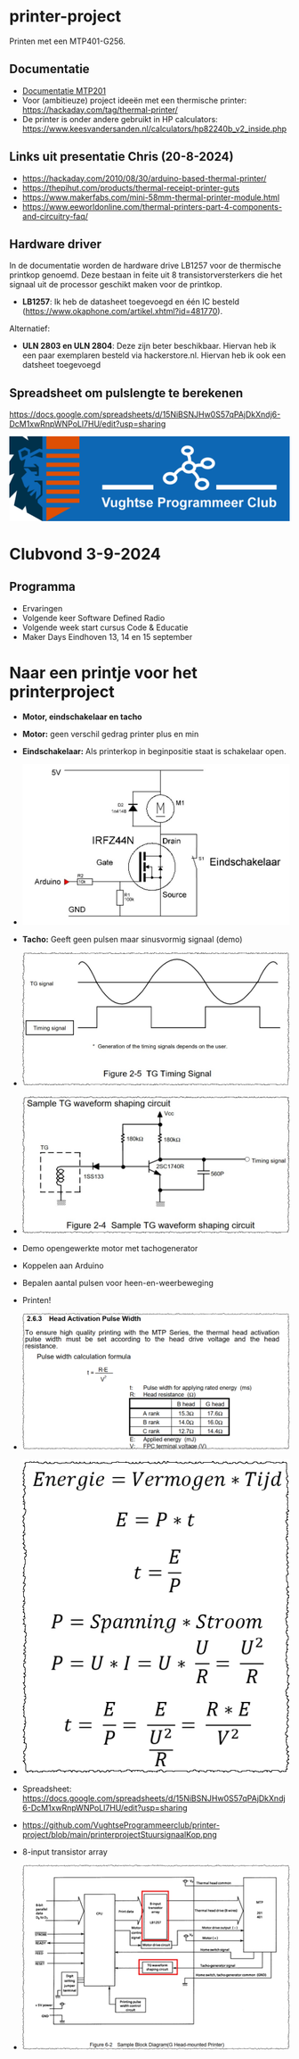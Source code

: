 # printer-project
Printen met een MTP401-G256.

## Documentatie
* [Documentatie MTP201](MTP201.pdf)
* Voor (ambitieuze) project ideeën met een thermische printer: https://hackaday.com/tag/thermal-printer/
* De printer is onder andere gebruikt in HP calculators: https://www.keesvandersanden.nl/calculators/hp82240b_v2_inside.php

## Links uit presentatie Chris (20-8-2024)
* https://hackaday.com/2010/08/30/arduino-based-thermal-printer/
* https://thepihut.com/products/thermal-receipt-printer-guts
* https://www.makerfabs.com/mini-58mm-thermal-printer-module.html
* https://www.eeworldonline.com/thermal-printers-part-4-components-and-circuitry-faq/

## Hardware driver
In de documentatie worden de hardware drive LB1257 voor de thermische printkop genoemd. Deze bestaan in feite uit 8 transistorversterkers die het signaal uit de processor geschikt maken voor de printkop. 
- **LB1257**: Ik heb de datasheet toegevoegd en één IC besteld (https://www.okaphone.com/artikel.xhtml?id=481770).
  
Alternatief:
- **ULN 2803 en ULN 2804**: Deze zijn beter beschikbaar. Hiervan heb ik een paar exemplaren besteld via hackerstore.nl. Hiervan heb ik ook een datsheet toegevoegd

## Spreadsheet om pulslengte te berekenen
https://docs.google.com/spreadsheets/d/15NiBSNJHw0S57qPAjDkXndj6-DcM1xwRnpWNPoLl7HU/edit?usp=sharing

![logo vpc](https://github.com/VughtseProgrammeerclub/printer-project/blob/main/vughtse%20programmeer%20club%20-%20logo.png)
# Clubvond 3-9-2024
## Programma
* Ervaringen
* Volgende keer Software Defined Radio
* Volgende week start cursus Code & Educatie
* Maker Days Eindhoven 13, 14 en 15 september

# Naar een printje voor het printerproject
* **Motor, eindschakelaar en tacho**
* **Motor:** geen verschil gedrag printer plus en min
* **Eindschakelaar:** Als printerkop in beginpositie staat is schakelaar open.
* ![connector](https://github.com/VughtseProgrammeerclub/printer-project/blob/main/vpc%20-%20printerproject%20schema.JPG)

* **Tacho:** Geeft geen pulsen maar sinusvormig signaal (demo)
* ![tachosignaal](https://github.com/VughtseProgrammeerclub/printer-project/blob/main/printerprojectTachosignaal.jpg)
* ![tachosignaal omzetten](https://github.com/VughtseProgrammeerclub/printer-project/blob/main/printerprojectTachosignaalOmzetten.jpg)
* Demo opengewerkte motor met tachogenerator

* Koppelen aan Arduino
* Bepalen aantal pulsen voor heen-en-weerbeweging
  
* Printen!
* ![Formule pulslengte](https://github.com/VughtseProgrammeerclub/printer-project/blob/main/printerprojectFormule.png)
* ![Afleiding formule](https://github.com/VughtseProgrammeerclub/printer-project/blob/main/formules.png)
* Spreadsheet: https://docs.google.com/spreadsheets/d/15NiBSNJHw0S57qPAjDkXndj6-DcM1xwRnpWNPoLl7HU/edit?usp=sharing
* https://github.com/VughtseProgrammeerclub/printer-project/blob/main/printerprojectStuursignaalKop.png
* 8-input transistor array
* ![Beturing kop](https://github.com/VughtseProgrammeerclub/printer-project/blob/main/printerprojectStuursignaalKop.png)
